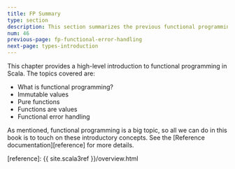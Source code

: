 ```yaml
---
title: FP Summary
type: section
description: This section summarizes the previous functional programming sections.
num: 46
previous-page: fp-functional-error-handling
next-page: types-introduction
---
```




This chapter provides a high-level introduction to functional programming in Scala. The topics covered are:

- What is functional programming?
- Immutable values
- Pure functions
- Functions are values
- Functional error handling

As mentioned, functional programming is a big topic, so all we can do in this book is to touch on these introductory concepts. See the [Reference documentation][reference] for more details.



[reference]: {{ site.scala3ref }}/overview.html

